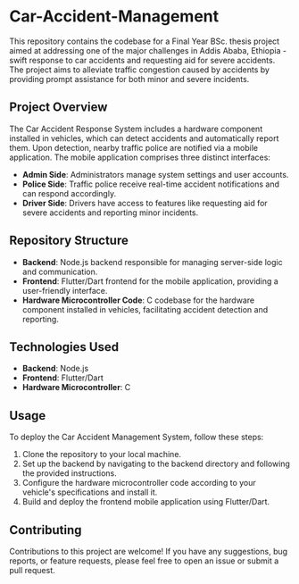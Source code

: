 # Car-Accident-Management
This repository contains the codebase for a Final Year BSc. thesis project aimed at addressing one of the major challenges in Addis Ababa, Ethiopia - swift response to car accidents and requesting aid for severe accidents. The project aims to alleviate traffic congestion caused by accidents by providing prompt assistance for both minor and severe incidents.

## Project Overview
The Car Accident Response System includes a hardware component installed in vehicles, which can detect accidents and automatically report them. Upon detection, nearby traffic police are notified via a mobile application. The mobile application comprises three distinct interfaces:

- **Admin Side**: Administrators manage system settings and user accounts.
- **Police Side**: Traffic police receive real-time accident notifications and can respond accordingly.
- **Driver Side**: Drivers have access to features like requesting aid for severe accidents and reporting minor incidents.

## Repository Structure
- **Backend**: Node.js backend responsible for managing server-side logic and communication.
- **Frontend**: Flutter/Dart frontend for the mobile application, providing a user-friendly interface.
- **Hardware Microcontroller Code**: C codebase for the hardware component installed in vehicles, facilitating accident detection and reporting.

## Technologies Used
- **Backend**: Node.js
- **Frontend**: Flutter/Dart
- **Hardware Microcontroller**: C

## Usage
To deploy the Car Accident Management System, follow these steps:

1. Clone the repository to your local machine.
2. Set up the backend by navigating to the backend directory and following the provided instructions.
3. Configure the hardware microcontroller code according to your vehicle's specifications and install it.
4. Build and deploy the frontend mobile application using Flutter/Dart.

## Contributing
Contributions to this project are welcome! If you have any suggestions, bug reports, or feature requests, please feel free to open an issue or submit a pull request.


